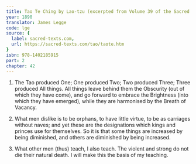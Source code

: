 ```yaml
---
title: Tao Te Ching by Lao-tzu (excerpted from Volume 39 of the Sacred Books of the East.)
year: 1890
translator: James Legge
code: lge
source: {
  label: sacred-texts.com,
  url: https://sacred-texts.com/tao/taote.htm
}
isbn: 978-1402185915
part: 2
chapter: 42
---
```

1. The Tao produced One; One produced Two; Two produced Three; Three
produced All things. All things leave behind them the Obscurity (out
of which they have come), and go forward to embrace the Brightness
(into which they have emerged), while they are harmonised by the Breath
of Vacancy. 

2. What men dislike is to be orphans, to have little virtue, to be
as carriages without naves; and yet these are the designations which
kings and princes use for themselves. So it is that some things are
increased by being diminished, and others are diminished by being
increased. 

3. What other men (thus) teach, I also teach. The violent and strong
do not die their natural death. I will make this the basis of my teaching.